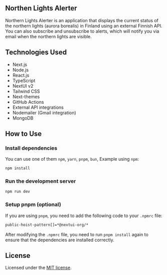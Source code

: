 ## Northen Lights Alerter
Northern Lights Alerter is an application that displays the current status of the northern lights (aurora borealis) in Finland using an external Finnish API. You can also subscribe and unsubscribe to alerts, which will notify you via email when the northern lights are visible.

## Technologies Used

- Next.js
- Node.js
- React.js
- TypeScript
- NextUI v2
- Tailwind CSS
- Next-themes
- GitHub Actions
- External API integrations
- Nodemailer (Gmail integration)
- MongoDB

## How to Use

### Install dependencies

You can use one of them `npm`, `yarn`, `pnpm`, `bun`, Example using `npm`:

```bash
npm install
```

### Run the development server

```bash
npm run dev
```

### Setup pnpm (optional)

If you are using `pnpm`, you need to add the following code to your `.npmrc` file:

```bash
public-hoist-pattern[]=*@nextui-org/*
```

After modifying the `.npmrc` file, you need to run `pnpm install` again to ensure that the dependencies are installed correctly.

## License

Licensed under the [MIT license](https://github.com/nextui-org/next-app-template/blob/main/LICENSE).
